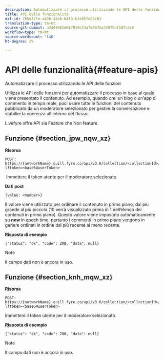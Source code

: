 ```yaml
---
description: Automatizzare il processo utilizzando le API delle funzioni
title: API delle funzionalità
exl-id: 765e47fe-a406-44e6-b4fb-b2e85fc83c01
translation-type: tm+mt
source-git-commit: a2449482e617939cfda7e367da34875bf187c4c9
workflow-type: tm+mt
source-wordcount: '146'
ht-degree: 2%

---
```


# API delle funzionalità{#feature-apis}

Automatizzare il processo utilizzando le API delle funzioni

Utilizza le API delle funzioni per automatizzare il processo in base al quale viene presentato il contenuto. Ad esempio, quando crei un blog o un&#39;app di commento in tempo reale, puoi usare tutte le funzioni del contenuto pubblicato da un moderatore selezionato per gestire la conversazione e stabilire la coerenza all&#39;interno del flusso.

Livefyre offre API sia Feature che Non feature.

## Funzione {#section_jpw_nqw_xz}

**Risorsa**

```
POST: https://{networkName}.quill.fyre.co/api/v3.0/collection/<collectionId>/feature/<commentId>/?lftoken=<base64userToken>
```

&#x200B; Immettere il token utente per il moderatore selezionato.

**Dati post**

```
{value: <number>} 
```

Il valore viene utilizzato per ordinare il contenuto in primo piano, dal più grande al più piccolo (10 verrà visualizzato prima di 1 nell’elenco dei contenuti in primo piano). Questo valore viene impostato automaticamente su **now** in epoch time, pertanto i commenti in primo piano vengono in genere ordinati in ordine dal più recente al meno recente.

**Risposta di esempio**

```
{"status": "ok", "code": 200, "data": null} 
```

>[!NOTE]
>
>Il campo dati non è ancora in uso.

## Funzione {#section_knh_mqw_xz}

**Risorsa**

```
POST: https://{networkName}.quill.fyre.co/api/v3.0/collection/<collectionId>/unfeature/<commentId>/?lftoken=<base64userToken>
```

Immettere il token utente per il moderatore selezionato.

**Risposta di esempio**

```
{"status": "ok", "code": 200, "data": null} 
```

>[!NOTE]
>
>Il campo dati non è ancora in uso.
